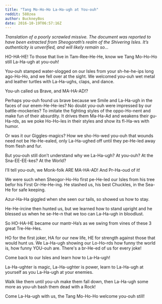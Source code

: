 ```yaml
---
title: "Tang Mo-Ho-Ho La-Ha-ugh at You-ouh"
reddit: 588zea
author: BuckneyBos
date: 2016-10-19T06:57:16Z
---
```


*Translation of a poorly scrawled missive. The document was reported to have been extracted from Sheogorath’s realm of the Shivering Isles. It’s authenticity is unverified, and will likely remain so...*

HO-HA-HE! To those that live in Tam-Ree-He-He, know we Tang Mo-Ho-Ho still La-Ha-ugh at you-ouh!

You-ouh stamped water-slogged on our Isles from your sh-he-he-ips long ago-Ho-Ho, and we fell over at the sight. We welcomed you-ouh wet metal and leather turtles with La-Ha-ughs, claps, and dance.

You-uh called us Brave, and MA-HA-AD!?

Perhaps you-ouh found us brave because we Smile and La-Ha-ugh in the faces of our enem-He-He-ies? No doubt you-ouh were impressed by our battle-mockeries? To imitate the fighting styles of the oppo-Ho-nent and make fun of their absurdity. It drives them Ma-Ha-Ad and weakens their gu-Ha-rds, as we poke Ho-Ho-les in their styles and show its fl-Ha-ws with humor.

Or was it our Giggles-magics? How we sho-Ho-wed you-ouh that wounds need not be He-He-ealed, only La-Ha-ughed off until they pe-He-led away from flesh and fur.

But you-ouh still don’t understand why we La-Ha-ugh? At you-ouh? At the Sna-EE-EE-kes? At the World?

I’ll tell you-ouh, we Monk-folk ARE MA-HA-AD! And Pr-Ha-oud of it! 

We were such when Sheogor-Ho-Ho first pe-He-led our Isles from his tree befor his First Gr-He-He-ing. He stashed us, his best Chuckles, in the Sea-He for safe keeping. 

Azur-Ha-Ha giggled when she seen our tails, so showed us how to stay. 

He-He-ircine then hunted us, but we learned how to stand upright and he blessed us when he se-He-n that we too can La-Ha-ugh in bloodlust. 

So HO-HA-HE became our mantr-Ha’s as we swing from vines of these 3 great Tre-He-Hes. 

HO for the first joker, HA for our new life, HE for strength against those that would hunt us. We La-Ha-ugh showing our Lo-Ho-rds how funny the world is, how funny YOU-ouh are. There's a br-He-ed of us for every joke!

Come back to our Isles and learn how to La-Ha-ugh!

La-Ha-ughter is magic, La-Ha-ughter is power, learn to La-Ha-ugh at yourself as you La-Ha-ugh at your enemies. 

Walk like them until you-uh make them fall down, then La-Ha-ugh some more as you-uh bash them dead with a Rock! 

Come La-Ha-ugh with us, the Tang Mo-Ho-Howelcome you-ouh still!

